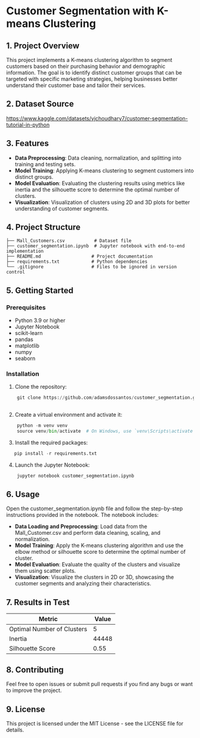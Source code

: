 # Customer Segmentation with K-means Clustering
 

## 1. Project Overview

This project implements a K-means clustering algorithm to segment customers based on their purchasing behavior and demographic information. The goal is to identify distinct customer groups that can be targeted with specific marketing strategies, helping businesses better understand their customer base and tailor their services.


## 2. Dataset Source

https://www.kaggle.com/datasets/vjchoudhary7/customer-segmentation-tutorial-in-python

## 3. Features
- **Data Preprocessing**: Data cleaning, normalization, and splitting into training and testing sets.
- **Model Training**: Applying K-means clustering to segment customers into distinct groups.
- **Model Evaluation**: Evaluating the clustering results using metrics like inertia and the silhouette score to determine the optimal number of clusters.
- **Visualization**: Visualization of clusters using 2D and 3D plots for better understanding of customer segments.



## 4. Project Structure
    ├── Mall_Customers.csv           # Dataset file 
    ├── customer_segmentation.ipynb  # Jupyter notebook with end-to-end implementation
    ├── README.md                   # Project documentation
    ├── requirements.txt            # Python dependencies
    └── .gitignore                  # Files to be ignored in version control

## 5. Getting Started

### Prerequisites
- Python 3.9 or higher
- Jupyter Notebook
- scikit-learn
- pandas
- matplotlib
- numpy
- seaborn

### Installation
1. Clone the repository:

```python
    git clone https://github.com/adamsdossantos/customer_segmentation.git
    
```
2. Create a virtual environment and activate it:
```python
    python -m venv venv
    source venv/bin/activate  # On Windows, use `venv\Scripts\activate`
```

3. Install the required packages:
```python
   pip install -r requirements.txt
```

4. Launch the Jupyter Notebook:
```python
    jupyter notebook customer_segmentation.ipynb
```
## 6. Usage

Open the customer_segmentation.ipynb file and follow the step-by-step instructions provided in the notebook. The notebook includes:

- **Data Loading and Preprocessing**: Load data from the Mall_Customer.csv and perform data cleaning, scaling, and normalization.
- **Model Training**: Apply the K-means clustering algorithm and use the elbow method or silhouette score to determine the optimal number of cluster.
- **Model Evaluation**: Evaluate the quality of the clusters and visualize them using scatter plots.
- **Visualization**: Visualize the clusters in 2D or 3D, showcasing the customer segments and analyzing their characteristics.


## 7. Results in Test


| Metric    |  Value   |
|-----------|----------|
| Optimal Number of Clusters  |  5   |
| Inertia |  44448   |
|Silhouette Score | 0.55|


## 8. Contributing

Feel free to open issues or submit pull requests if you find any bugs or want to improve the project.

## 9. License

This project is licensed under the MIT License - see the LICENSE file for details.







